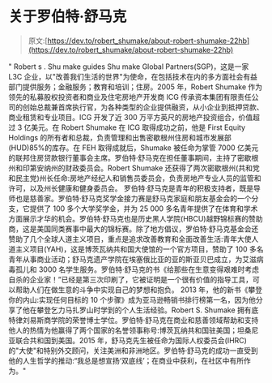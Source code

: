 # 关于罗伯特·舒马克

> 原文:[https://dev.to/robert_shumake/about-robert-shumake-22hb](https://dev.to/robert_shumake/about-robert-shumake-22hb)

" Robert s . Shu make guides Shu make Global Partners(SGP)，这是一家 L3C 企业，以"改善我们生活的世界"为使命，在包括技术在内的多方面社会有益部门提供服务；金融服务；教育和培训；住房。2005 年，Robert Shumake 作为领先的私募股权投资者和商业及住宅房地产开发商 ICG 传承资本集团有限责任公司的创始总裁兼首席执行官，为各种类型的企业提供融资，从小企业到抵押贷款、商业租赁和专业项目。ICG 开发了近 300 万平方英尺的房地产投资组合，价值超过 3 亿美元。在 Robert Shumake 在 ICG 取得成功之前，他是 First Equity Holdings 的所有者和总裁，负责管理和出售密歇根州住房和城市发展部(HUD)85%的库存。在 FEH 取得成就后，Shumake 被任命为掌管 7000 亿美元的联邦住房贷款银行董事会主席。罗伯特·舒马克在担任董事期间，主持了密歇根州和印第安纳州的财政委员会。Robert Shumake 还获得了两次密歇根州(共和党和民主党)州长任命:房地产经纪人和销售员委员会，负责房地产专业人员的监管和许可，以及州长健康和健身委员会。
罗伯特·舒马克是青年的积极支持者，既是导师也是慈善家。罗伯特·舒马克奖学金接力赛是舒马克家庭和朋友基金会的一个分支，它提供了 100 多个大学奖学金，并为 25 000 多名青年提供了在体育和学术方面展示才华的机会。罗伯特·舒马克也是历史黑人学院(HBCU)越野锦标赛的赞助商，这是美国同类赛事中最大的锦标赛。除了地方倡议，罗伯特·舒马克基金会还赞助了几个全球人道主义项目，重点是追求改善教育和全面改善生活:青年大使人道主义项目(YAH)，这是博茨瓦纳共和国大使馆的一个官方项目，赞助了 100 多名青年从事商业活动；舒马克遗产学院在埃塞俄比亚的亚的斯亚贝巴成立，为艾滋病毒孤儿和 3000 名学生服务。罗伯特·舒马克的书《给那些在生意变得艰难时考虑自杀的企业家！”已经是第三次印刷了，它被证明是一个很有价值的指导工具，可以帮助人们在做生意的斗争中实现自己的梦想和抱负。
2013 年，他的新书《攀登你的内山:实现任何目标的 10 个步骤》成为亚马逊畅销书排行榜第一名，因为他分享了他在攀登乞力马扎罗山时学到的个人生活经验。Robert S. Shumake 拥有底特律刘易斯商学院的荣誉博士学位。罗伯特·舒马克在商业和慈善领域帮助和支持他人的热情为他赢得了两个国家的名誉领事称号:博茨瓦纳共和国驻美国；坦桑尼亚联合共和国到美国。2015 年，舒马克先生被任命为国际人权委员会(IHRC)的"大使"和特别外交顾问，关注美洲和非洲地区。罗伯特·舒马克的成功一直受到他的人生哲学的推动:“我总是想宣扬‘双底线’；在商业中获利，在社区中有所作为。"